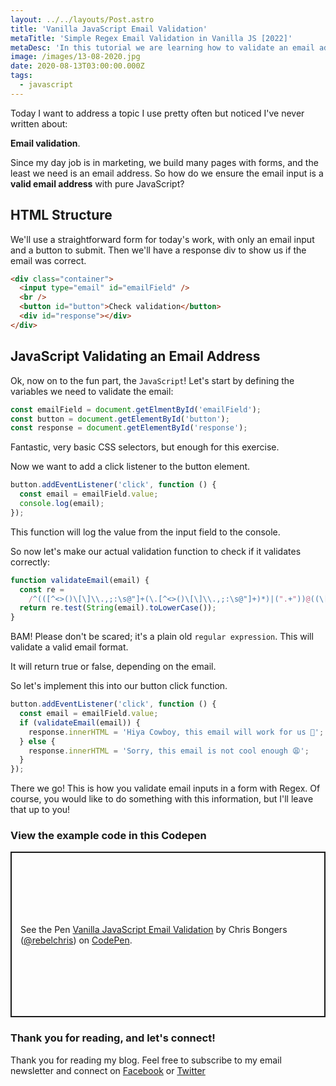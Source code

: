 ```yaml
---
layout: ../../layouts/Post.astro
title: 'Vanilla JavaScript Email Validation'
metaTitle: 'Simple Regex Email Validation in Vanilla JS [2022]'
metaDesc: 'In this tutorial we are learning how to validate an email address in JavaScript with Regex. Follow the steps and see the live demo on Codepen.'
image: /images/13-08-2020.jpg
date: 2020-08-13T03:00:00.000Z
tags:
  - javascript
---
```


Today I want to address a topic I use pretty often but noticed I've never written about:

**Email validation**.

Since my day job is in marketing, we build many pages with forms, and the least we need is an email address. So how do we ensure the email input is a **valid email address** with pure JavaScript?

## HTML Structure

We'll use a straightforward form for today's work, with only an email input and a button to submit. Then we'll have a response div to show us if the email was correct.

```html
<div class="container">
  <input type="email" id="emailField" />
  <br />
  <button id="button">Check validation</button>
  <div id="response"></div>
</div>
```

## JavaScript Validating an Email Address

Ok, now on to the fun part, the `JavaScript`! Let's start by defining the variables we need to validate the email:

```js
const emailField = document.getElmentById('emailField');
const button = document.getElementById('button');
const response = document.getElementById('response');
```

Fantastic, very basic CSS selectors, but enough for this exercise.

Now we want to add a click listener to the button element.

```js
button.addEventListener('click', function () {
  const email = emailField.value;
  console.log(email);
});
```

This function will log the value from the input field to the console.

So now let's make our actual validation function to check if it validates correctly:

```js
function validateEmail(email) {
  const re =
    /^(([^<>()\[\]\\.,;:\s@"]+(\.[^<>()\[\]\\.,;:\s@"]+)*)|(".+"))@((\[[0-9]{1,3}\.[0-9]{1,3}\.[0-9]{1,3}\.[0-9]{1,3}\])|(([a-zA-Z\-0-9]+\.)+[a-zA-Z]{2,}))$/;
  return re.test(String(email).toLowerCase());
}
```

BAM! Please don't be scared; it's a plain old `regular expression`. This will validate a valid email format.

It will return true or false, depending on the email.

So let's implement this into our button click function.

```js
button.addEventListener('click', function () {
  const email = emailField.value;
  if (validateEmail(email)) {
    response.innerHTML = 'Hiya Cowboy, this email will work for us 🤠';
  } else {
    response.innerHTML = 'Sorry, this email is not cool enough 😩';
  }
});
```

There we go! This is how you validate email inputs in a form with Regex. Of course, you would like to do something with this information, but I'll leave that up to you!

### View the example code in this Codepen

<p class="codepen" data-height="265" data-theme-id="dark" data-default-tab="js,result" data-user="rebelchris" data-slug-hash="KKzdOJG" style="height: 265px; box-sizing: border-box; display: flex; align-items: center; justify-content: center; border: 2px solid; margin: 1em 0; padding: 1em;" data-pen-title="Vanilla JavaScript Email Validation">
  <span>See the Pen <a href="https://codepen.io/rebelchris/pen/KKzdOJG">
  Vanilla JavaScript Email Validation</a> by Chris Bongers (<a href="https://codepen.io/rebelchris">@rebelchris</a>)
  on <a href="https://codepen.io">CodePen</a>.</span>
</p>
<script async src="https://static.codepen.io/assets/embed/ei.js"></script>

### Thank you for reading, and let's connect!

Thank you for reading my blog. Feel free to subscribe to my email newsletter and connect on [Facebook](https://www.facebook.com/DailyDevTipsBlog) or [Twitter](https://twitter.com/DailyDevTips1)
